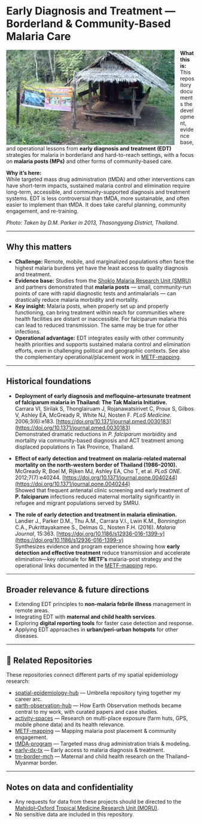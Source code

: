 # Early Diagnosis and Treatment — Borderland & Community-Based Malaria Care

<img src="malaria_post.jpg" alt="Malaria post in remote Thai border area" width="450" align="left" style="margin-right:15px;"/>

**What this is:**  
This repository documents the development, evidence base, and operational lessons from **early diagnosis and treatment (EDT)** strategies for malaria in borderland and hard-to-reach settings, with a focus on **malaria posts (MPs)** and other forms of community-based care.  

**Why it’s here:**  
While targeted mass drug administration (tMDA) and other interventions can have short-term impacts, sustained malaria control and elimination require long-term, accessible, and community-supported diagnosis and treatment systems. EDT is less controversial than tMDA, more sustainable, and often easier to implement than tMDA. It does take careful planning, community engagement, and re-training.  

*Photo: Taken by D.M. Parker in 2013, Thasongyang District, Thailand.*

---

## Why this matters

- **Challenge:** Remote, mobile, and marginalized populations often face the highest malaria burdens yet have the least access to quality diagnosis and treatment.  
- **Evidence base:** Studies from the [Shoklo Malaria Research Unit (SMRU)](https://www.shoklo-unit.com/) and partners demonstrated that **malaria posts** — small, community-run points of care with rapid diagnostic tests and antimalarials — can drastically reduce malaria morbidity and mortality.  
- **Key insight:** Malaria posts, when properly set up and properly functioning, can bring treatment within reach for communities where health facilities are distant or inaccessible. For falciparum malaria this can lead to reduced transmission. The same may be true for other infections.  
- **Operational advantage:** EDT integrates easily with other community health priorities and supports sustained malaria control and elimination efforts, even in challenging political and geographic contexts. See also the complementary operational/placement work in [METF-mapping](https://github.com/DMParker1/METF-mapping).  

---

## Historical foundations

- **Deployment of early diagnosis and mefloquine–artesunate treatment of falciparum malaria in Thailand: The Tak Malaria Initiative.**  
  Carrara VI, Sirilak S, Thonglairuam J, Rojanawatsirivet C, Proux S, Gilbos V, Ashley EA, McGready R, White NJ, Nosten F. *PLoS Medicine*. 2006;3(6):e183. [https://doi.org/10.1371/journal.pmed.0030183](https://doi.org/10.1371/journal.pmed.0030183)  
  Demonstrated dramatic reductions in *P. falciparum* morbidity and mortality via community-based diagnosis and ACT treatment among displaced populations in Tak Province, Thailand.

- **Effect of early detection and treatment on malaria-related maternal mortality on the north-western border of Thailand (1986–2010).**  
  McGready R, Boel M, Rijken MJ, Ashley EA, Cho T, et al. *PLoS ONE*. 2012;7(7):e40244. [https://doi.org/10.1371/journal.pone.0040244](https://doi.org/10.1371/journal.pone.0040244)  
  Showed that frequent antenatal clinic screening and early treatment of **P. falciparum** infections reduced maternal mortality significantly in refugee and migrant populations served by SMRU.

- **The role of early detection and treatment in malaria elimination.**  
  Landier J., Parker D.M., Thu A.M., Carrara V.I., Lwin K.M., Bonnington C.A., Pukrittayakamee S., Delmas G., Nosten F.H. (2016). *Malaria Journal*, 15:363. [https://doi.org/10.1186/s12936-016-1399-y](https://doi.org/10.1186/s12936-016-1399-y)  
  Synthesizes evidence and program experience showing how **early detection and effective treatment** reduce transmission and accelerate elimination—key rationale for **METF’s** malaria-post strategy and the operational links documented in the [METF-mapping](https://github.com/DMParker1/METF-mapping) repo.

---

## Broader relevance & future directions

- Extending EDT principles to **non-malaria febrile illness** management in remote areas.  
- Integrating EDT with **maternal and child health services**.  
- Exploring **digital reporting tools** for faster case detection and response.  
- Applying EDT approaches in **urban/peri-urban hotspots** for other diseases.  

---

## 🔗 Related Repositories

These repositories connect different parts of my spatial epidemiology research:

- [spatial-epidemiology-hub](https://github.com/DMParker1/spatial-epidemiology-hub) — Umbrella repository tying together my career arc.  
- [earth-observation-hub](https://github.com/DMParker1/earth-observation-hub) — How Earth Observation methods became central to my work, with curated papers and case studies.  
- [activity-spaces](https://github.com/DMParker1/activity-spaces) — Research on multi-place exposure (farm huts, GPS, mobile phone data) and its health relevance.  
- [METF-mapping](https://github.com/DMParker1/METF-mapping) — Mapping malaria post placement & community engagement.  
- [tMDA-program](https://github.com/DMParker1/tmda-program) — Targeted mass drug administration trials & modeling.  
- [early-dx-tx](https://github.com/DMParker1/early-dx-tx) — Early access to malaria diagnosis & treatment.  
- [tm-border-mch](https://github.com/DMParker1/tm-border-mch) — Maternal and child health research on the Thailand–Myanmar border.  


---

## Notes on data and confidentiality
- Any requests for data from these projects should be directed to the [Mahidol–Oxford Tropical Medicine Research Unit (MORU)](https://www.tropmedres.ac/).  
- No sensitive data are included in this repository.  
